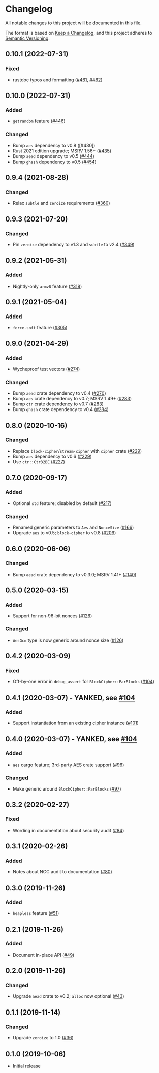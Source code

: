 # Changelog
All notable changes to this project will be documented in this file.

The format is based on [Keep a Changelog](https://keepachangelog.com/en/1.0.0/),
and this project adheres to [Semantic Versioning](https://semver.org/spec/v2.0.0.html).

## 0.10.1 (2022-07-31)
### Fixed
- rustdoc typos and formatting ([#461], [#462])

[#461]: https://github.com/RustCrypto/AEADs/pull/461
[#462]: https://github.com/RustCrypto/AEADs/pull/462

## 0.10.0 (2022-07-31)
### Added
- `getrandom` feature ([#446])

### Changed
- Bump `aes` dependency to v0.8 ([#430])
- Rust 2021 edition upgrade; MSRV 1.56+ ([#435])
- Bump `aead` dependency to v0.5 ([#444])
- Bump `ghash` dependency to v0.5 ([#454])

[#435]: https://github.com/RustCrypto/AEADs/pull/435
[#444]: https://github.com/RustCrypto/AEADs/pull/444
[#446]: https://github.com/RustCrypto/AEADs/pull/446
[#454]: https://github.com/RustCrypto/AEADs/pull/454

## 0.9.4 (2021-08-28)
### Changed
- Relax `subtle` and `zeroize` requirements ([#360])

[#360]: https://github.com/RustCrypto/AEADs/pull/360

## 0.9.3 (2021-07-20)
### Changed
- Pin `zeroize` dependency to v1.3 and `subtle` to v2.4 ([#349])

[#349]: https://github.com/RustCrypto/AEADs/pull/349

## 0.9.2 (2021-05-31)
### Added
- Nightly-only `armv8` feature ([#318])

[#318]: https://github.com/RustCrypto/AEADs/pull/318

## 0.9.1 (2021-05-04)
### Added
- `force-soft` feature ([#305])

[#305]: https://github.com/RustCrypto/AEADs/pull/305

## 0.9.0 (2021-04-29)
### Added
- Wycheproof test vectors ([#274])

### Changed
- Bump `aead` crate dependency to v0.4 ([#270])
- Bump `aes` crate dependency to v0.7; MSRV 1.49+ ([#283])
- Bump `ctr` crate dependency to v0.7 ([#283])
- Bump `ghash` crate dependency to v0.4 ([#284])

[#270]: https://github.com/RustCrypto/AEADs/pull/270
[#274]: https://github.com/RustCrypto/AEADs/pull/274
[#283]: https://github.com/RustCrypto/AEADs/pull/283
[#284]: https://github.com/RustCrypto/AEADs/pull/284

## 0.8.0 (2020-10-16)
### Changed
- Replace `block-cipher`/`stream-cipher` with `cipher` crate ([#229])
- Bump `aes` dependency to v0.6 ([#229])
- Use `ctr::Ctr32BE` ([#227])

[#229]: https://github.com/RustCrypto/AEADs/pull/229
[#227]: https://github.com/RustCrypto/AEADs/pull/227

## 0.7.0 (2020-09-17)
### Added
- Optional `std` feature; disabled by default ([#217])

### Changed
- Renamed generic parameters to `Aes` and `NonceSize` ([#166])
- Upgrade `aes` to v0.5; `block-cipher` to v0.8 ([#209])

[#217]: https://github.com/RustCrypto/AEADs/pull/217
[#209]: https://github.com/RustCrypto/AEADs/pull/209
[#166]: https://github.com/RustCrypto/AEADs/pull/166

## 0.6.0 (2020-06-06)
### Changed
- Bump `aead` crate dependency to v0.3.0; MSRV 1.41+ ([#140])

[#140]: https://github.com/RustCrypto/AEADs/pull/140

## 0.5.0 (2020-03-15)
### Added
- Support for non-96-bit nonces ([#126])

### Changed
- `AesGcm` type is now generic around nonce size ([#126])

[#126]:  https://github.com/RustCrypto/AEADs/pull/126

## 0.4.2 (2020-03-09)
### Fixed
- Off-by-one error in `debug_assert` for `BlockCipher::ParBlocks` ([#104])

[#104]: https://github.com/RustCrypto/AEADs/pull/104

## 0.4.1 (2020-03-07) - YANKED, see [#104]
### Added
- Support instantiation from an existing cipher instance ([#101])

[#101]: https://github.com/RustCrypto/AEADs/pull/101

## 0.4.0 (2020-03-07) - YANKED, see [#104]
### Added
- `aes` cargo feature; 3rd-party AES crate support ([#96])

### Changed
- Make generic around `BlockCipher::ParBlocks` ([#97])

[#96]: https://github.com/RustCrypto/AEADs/pull/96
[#97]: https://github.com/RustCrypto/AEADs/pull/97

## 0.3.2 (2020-02-27)
### Fixed
- Wording in documentation about security audit ([#84])

[#84]: https://github.com/RustCrypto/AEADs/pull/84

## 0.3.1 (2020-02-26)
### Added
- Notes about NCC audit to documentation ([#80])

[#80]: https://github.com/RustCrypto/AEADs/pull/80

## 0.3.0 (2019-11-26)
### Added
- `heapless` feature ([#51])

[#51]: https://github.com/RustCrypto/AEADs/pull/51

## 0.2.1 (2019-11-26)
### Added
- Document in-place API ([#49])

[#49]: https://github.com/RustCrypto/AEADs/pull/49

## 0.2.0 (2019-11-26)
### Changed
- Upgrade `aead` crate to v0.2; `alloc` now optional ([#43])

[#43]: https://github.com/RustCrypto/AEADs/pull/43

## 0.1.1 (2019-11-14)
### Changed
- Upgrade `zeroize` to 1.0 ([#36])

[#36]: https://github.com/RustCrypto/AEADs/pull/36

## 0.1.0 (2019-10-06)
- Initial release
